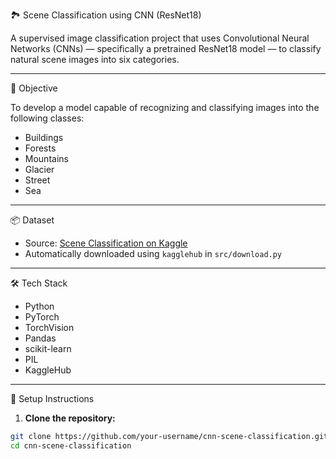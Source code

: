 🏞️ Scene Classification using CNN (ResNet18)

A supervised image classification project that uses Convolutional Neural Networks (CNNs) — specifically a pretrained ResNet18 model — to classify natural scene images into six categories.

---

🧠 Objective

To develop a model capable of recognizing and classifying images into the following classes:
- Buildings
- Forests
- Mountains
- Glacier
- Street
- Sea

---

📦 Dataset

- Source: [Scene Classification on Kaggle](https://www.kaggle.com/datasets/nitishabharathi/scene-classification)
- Automatically downloaded using `kagglehub` in `src/download.py`

---

🛠️ Tech Stack

- Python
- PyTorch
- TorchVision
- Pandas
- scikit-learn
- PIL
- KaggleHub

---

🔧 Setup Instructions

1. **Clone the repository:**

```bash
git clone https://github.com/your-username/cnn-scene-classification.git
cd cnn-scene-classification
